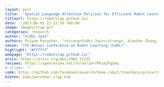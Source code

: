 ```yaml
---
layout: post
title:  "Spatial Language Attention Policies for Efficient Robot Learning"
titleurl: https://robotslap.github.io/
date:   2023-06-01 22:21:59 +00:00
image: images/slap.gif
categories: research
author: "Vidhi Jain"
authors: Priyam Parasher, "<strong>Vidhi Jain</strong>, Xiaohan Zhang, Jay Vakil, Sam Powers, Yonatan Bisk and Chris Paxton."
venue: "7th Annual Conference on Robot Learning (CoRL)"
highlight: "#ffffff"
webpage: "https://robotslap.github.io/"
arxiv: https://arxiv.org/abs/2304.11235
reviews: https://openreview.net/forum?id=7Pkzm2FgUmq
# slides: ""
code: https://github.com/facebookresearch/home-robot/tree/main/projects/slap_manipulation
bibtex: bibs/parashar_slap.bib
---
```

